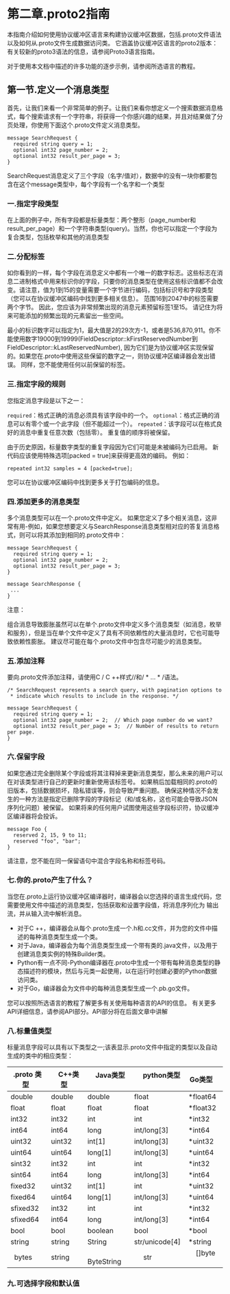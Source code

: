 
# 第二章.proto2指南

本指南介绍如何使用协议缓冲区语言来构建协议缓冲区数据，包括.proto文件语法以及如何从.proto文件生成数据访问类。 它涵盖协议缓冲区语言的proto2版本：有关较新的proto3语法的信息，请参阅Proto3语言指南。

对于使用本文档中描述的许多功能的逐步示例，请参阅所选语言的教程。

## 第一节.定义一个消息类型

首先，让我们来看一个非常简单的例子。让我们来看你想定义一个搜索数据消息格式，每个搜索请求有一个字符串，将获得一个你感兴趣的结果，并且对结果做了分页处理，你使用下面这个.proto文件定义消息类型。

    message SearchRequest {
      required string query = 1;
      optional int32 page_number = 2;
      optional int32 result_per_page = 3;
    }

SearchRequest消息定义了三个字段（名字/值对），数据中的没有一块你都要包含在这个message类型中，每个字段有一个名字和一个类型

### 一.指定字段类型

在上面的例子中，所有字段都是标量类型：两个整形（page_number和result_per_page）和一个字符串类型(query)。当然，你也可以指定一个字段为复合类型，包括枚举和其他的消息类型

### 二.分配标签

如你看到的一样，每个字段在消息定义中都有一个唯一的数字标志。这些标志在消息二进制格式中用来标识你的字段，只要你的消息类型在使用这些标识值都不会改变。请注意，值为1到15的变量需要一个字节进行编码，包括标识号和字段类型（您可以在协议缓冲区编码中找到更多相关信息）。 范围16到2047中的标签需要两个字节。 因此，您应该为非常频繁出现的消息元素预留标签1至15。 请记住为将来可能添加的频繁出现的元素留出一些空间。

最小的标识数字可以指定为1，最大值是2的29次方-1，或者是536,870,911。你不能使用数字19000到19999(FieldDescriptor::kFirstReservedNumber到FieldDescriptor::kLastReservedNumber), 因为它们是为协议缓冲区实现保留的。如果您在.proto中使用这些保留的数字之一，则协议缓冲区编译器会发出错误。 同样，您不能使用任何以前保留的标签。

### 三.指定字段的规则

您指定消息字段是以下之一：

`required`：格式正确的消息必须具有该字段中的一个。
`optional`：格式正确的消息可以有零个或一个此字段（但不能超过一个）。
`repeated`：该字段可以在格式良好的消息中重复任意次数（包括零）。 重复值的顺序将被保留。

由于历史原因，标量数字类型的重复字段因为它们可能是未被编码为已启用。 新代码应该使用特殊选项[packed = true]来获得更高效的编码。 例如：

    repeated int32 samples = 4 [packed=true];

您可以在协议缓冲区编码中找到更多关于打包编码的信息。

### 四.添加更多的消息类型

多个消息类型可以在一个.proto文件中定义。 如果您定义了多个相关消息，这非常有用-例如，如果您想要定义与SearchResponse消息类型相对应的答复消息格式，则可以将其添加到相同的.proto文件中：

    message SearchRequest {
      required string query = 1;
      optional int32 page_number = 2;
      optional int32 result_per_page = 3;
    }

    message SearchResponse {
     ...
    }

注意：

组合消息导致膨胀虽然可以在单个.proto文件中定义多个消息类型（如消息，枚举和服务），但是当在单个文件中定义了具有不同依赖性的大量消息时，它也可能导致依赖性膨胀。 建议尽可能在每个.proto文件中包含尽可能少的消息类型。

### 五.添加注释

要向.proto文件添加注释，请使用C / C ++样式//和/ * ... * /语法。

    /* SearchRequest represents a search query, with pagination options to
     * indicate which results to include in the response. */

    message SearchRequest {
      required string query = 1;
      optional int32 page_number = 2;  // Which page number do we want?
      optional int32 result_per_page = 3;  // Number of results to return per page.
    }

### 六.保留字段

如果您通过完全删除某个字段或将其注释掉来更新消息类型，那么未来的用户可以在对该类型进行自己的更新时重新使用该标签号。 如果稍后加载相同的.proto的旧版本，包括数据损坏，隐私错误等，则会导致严重问题。 确保这种情况不会发生的一种方法是指定已删除字段的字段标记（和/或名称，这也可能会导致JSON序列化问题）被保留。 如果将来的任何用户试图使用这些字段标识符，协议缓冲区编译器将会投诉。

    message Foo {
      reserved 2, 15, 9 to 11;
      reserved "foo", "bar";
    }
    
 请注意，您不能在同一保留语句中混合字段名称和标签号码。
 
 ### 七.你的.proto产生了什么？
 
 当您在.proto上运行协议缓冲区编译器时，编译器会以您选择的语言生成代码，您需要使用文件中描述的消息类型，包括获取和设置字段值，将消息序列化为 输出流，并从输入流中解析消息。
 
* 对于C ++，编译器会从每个.proto生成一个.h和.cc文件，并为您的文件中描述的每种消息类型生成一个类。
* 对于Java，编译器会为每个消息类型生成一个带有类的.java文件，以及用于创建消息类实例的特殊Builder类。
* Python有一点不同-Python编译器在.proto中生成一个带有每种消息类型的静态描述符的模块，然后与元类一起使用，以在运行时创建必要的Python数据访问类。
* 对于Go，编译器会为文件中的每种消息类型生成一个.pb.go文件。

您可以按照所选语言的教程了解更多有关使用每种语言的API的信息。 有关更多API详细信息，请参阅API部分。API部分将在后面文章中讲解

### 八.标量值类型

标量消息字段可以具有以下类型之一;该表显示.proto文件中指定的类型以及自动生成的类中的相应类型：

 |  .proto 类型  |    C++类型   |     Java类型      |     python类型        |      Go类型      | 
 |--------------|--------------|------------------|----------------------|------------------|  
 |   double		|   double	   |      double	  |       float	         |     *float64     |
 |   float		|   float	   |      float	      |       float          |     *float32     |
 |   int32	    |	int32	   |      int	      |       int	         |     *int32       |
 |   int64		|   int64	   |      long	      |      int/long[3]	 |     *int64       |
 |   uint32		|   uint32	   |      int[1]	  |      int/long[3]	 |     *uint32      |
 |   uint64		|   uint64	   |      long[1]	  |      int/long[3]	 |     *uint64      |
 |   sint32	  	|   int32	   |      int	      |      int	         |     *int32       |
 |   sint64		|   int64	   |      long	      |      int/long[3]	 |     *int64       |
 |   fixed32	|   uint32	   |      int[1]	  |      int	         |     *uint32      |
 |   fixed64	|   uint64	   |      long[1]	  |      int/long[3]	 |     *uint64      |
 |   sfixed32	|	int32	   |      int	      |      int	         |     *int32       |
 |   sfixed64	|	int64	   |      long	      |      int/long[3]	 |     *int64       |
 |   bool		|   bool	   |      boolean	  |      bool	         |     *bool        |
 |   string		|   string	   |      String	  |      str/unicode[4]	 |     *string      |
 |   bytes      |	string	   |      ByteString  |      str             |     []byte       |


### 九.可选择字段和默认值



